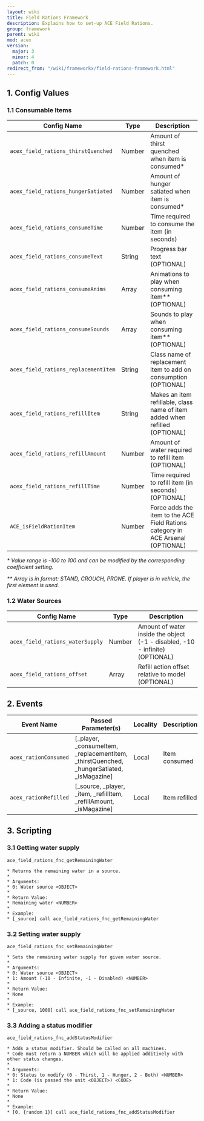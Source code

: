 ```yaml
---
layout: wiki
title: Field Rations Framework
description: Explains how to set-up ACE Field Rations.
group: framework
parent: wiki
mod: acex
version:
  major: 3
  minor: 4
  patch: 0
redirect_from: "/wiki/frameworkx/field-rations-framework.html"
---
```


## 1. Config Values

### 1.1 Consumable Items

| Config Name | Type | Description |
| ----------- | ---- | ----------- |
| `acex_field_rations_thirstQuenched` | Number | Amount of thirst quenched when item is consumed* |
| `acex_field_rations_hungerSatiated` | Number | Amount of hunger satiated when item is consumed* |
| `acex_field_rations_consumeTime` | Number | Time required to consume the item (in seconds) |
| `acex_field_rations_consumeText` | String | Progress bar text (OPTIONAL) |
| `acex_field_rations_consumeAnims` | Array | Animations to play when consuming item** (OPTIONAL) |
| `acex_field_rations_consumeSounds` | Array | Sounds to play when consuming item** (OPTIONAL) |
| `acex_field_rations_replacementItem` | String | Class name of replacement item to add on consumption (OPTIONAL) |
| `acex_field_rations_refillItem` | String | Makes an item refillable, class name of item added when refilled (OPTIONAL) |
| `acex_field_rations_refillAmount` | Number | Amount of water required to refill item (OPTIONAL) |
| `acex_field_rations_refillTime` | Number | Time required to refill item (in seconds) (OPTIONAL) |
| `ACE_isFieldRationItem` | Number | Force adds the item to the ACE Field Rations category in ACE Arsenal (OPTIONAL) |


_* Value range is -100 to 100 and can be modified by the corresponding coefficient setting._

_** Array is in format: STAND, CROUCH, PRONE. If player is in vehicle, the first element is used._

### 1.2 Water Sources

| Config Name | Type | Description |
| ----------- | ---- | ----------- |
| `acex_field_rations_waterSupply` | Number | Amount of water inside the object (-1 - disabled, -10 - infinite) (OPTIONAL) |
| `acex_field_rations_offset` | Array | Refill action offset relative to model (OPTIONAL) |

## 2. Events

| Event Name | Passed Parameter(s) | Locality | Description |
| ---------- | ------------------- | -------- | ----------- |
| `acex_rationConsumed` | [_player, _consumeItem, _replacementItem, _thirstQuenched, _hungerSatiated, _isMagazine] | Local | Item consumed |
| `acex_rationRefilled` | [_source, _player, _item, _refillItem, _refillAmount, _isMagazine] | Local | Item refilled |

## 3. Scripting

### 3.1 Getting water supply

`ace_field_rations_fnc_getRemainingWater`

```sqf
* Returns the remaining water in a source.
*
* Arguments:
* 0: Water source <OBJECT>
*
* Return Value:
* Remaining water <NUMBER>
*
* Example:
* [_source] call ace_field_rations_fnc_getRemainingWater
```

### 3.2 Setting water supply

`ace_field_rations_fnc_setRemainingWater`

```sqf
* Sets the remaining water supply for given water source.
*
* Arguments:
* 0: Water source <OBJECT>
* 1: Amount (-10 - Infinite, -1 - Disabled) <NUMBER>
*
* Return Value:
* None
*
* Example:
* [_source, 1000] call ace_field_rations_fnc_setRemainingWater
```

### 3.3 Adding a status modifier

`ace_field_rations_fnc_addStatusModifier`

```sqf
* Adds a status modifier. Should be called on all machines.
* Code must return a NUMBER which will be applied additively with other status changes.
*
* Arguments:
* 0: Status to modify (0 - Thirst, 1 - Hunger, 2 - Both) <NUMBER>
* 1: Code (is passed the unit <OBJECT>) <CODE>
*
* Return Value:
* None
*
* Example:
* [0, {random 1}] call ace_field_rations_fnc_addStatusModifier
```
